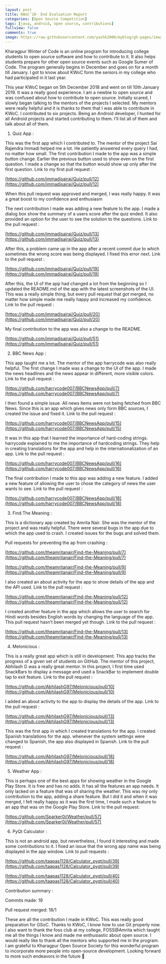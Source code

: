 ```yaml
---
layout: post
title: KWoC’18- End Evaluation Report
categories: [Open Source Competition]
tags: [java, android, open source, contributions]
fullview: false
comments: true
image: https://raw.githubusercontent.com/yashk2000/myblog/gh-pages/images/Screenshot%20from%202019-01-14%2021-37-54.png
---
```


Kharagpur Winter of Code is an online program for introducing college students to open source software and how to contribute to it. It also helps students prepare for other open source events such as Google Sumer of Code. The program generally begins in December and goes on for a month till January. I got to know about KWoC form the seniors in my college who had participated in it last year.

This year KWoC began on 5th December 2018 and went on till 10th January 2019. It was a really good experience. I am a newbie to open source and was confused about how to contribute to open source. Initially scared, I slowly began talking to the mentors of the projects I selected. My mentors were really helpful and it is thanks to them that I was able to contribute in KWoC. I contributed to six projects. Being an Android developer, I hunted for all Android projects and started contributing to them. I’ll list all of them and talk about all of them.

1) Quiz App :

This was the first app which I contributed to. The mentor of the project Sai Rajendra Immadi helped me a lot. He patiently answered every query I had, no matter how small. The first contribution I made to the app was a simple button change. Earlier the previous button used to show even on the first question. I made a change so that the button would show up only after the first question. Link to my first pull request :

[https://github.com/immadisairaj/Quiz/pull/12](https://github.com/immadisairaj/Quiz/pull/12)

When this pull request was approved and merged, I was really happy. It was a great boost to my confidence and enthusiasm

The next contribution I made was adding a new feature to the app. I made a dialog box show the summary of a users score after the quiz ended. It also provided an option for the user to see the solution to the questions. Link to the pull request :

[https://github.com/immadisairaj/Quiz/pull/13](https://github.com/immadisairaj/Quiz/pull/13)

After this, a problem came up in the app after a recent commit due to which sometimes the wrong score was being displayed. I fixed this error next. Link to the pull request :

[https://github.com/immadisairaj/Quiz/pull/19](https://github.com/immadisairaj/Quiz/pull/19)

After this, the UI of the app had changed a lot from the beginning so I updated the README.md of the app with the latest screenshots of the UI. This was a really simple thing, but every pull request that got merged, no matter how simple made me really happy and increased my confidence. Link to the pull request :

[https://github.com/immadisairaj/Quiz/pull/20](https://github.com/immadisairaj/Quiz/pull/20)

My final contribution to the app was also a change to the README.

[https://github.com/immadisairaj/Quiz/pull/51](https://github.com/immadisairaj/Quiz/pull/51)

2) BBC News App :

This app taught me a lot. The mentor of the app harrycode was also really helpful. The first change I made was a change to the UI of the app. I made the news headlines and the news appear in different, more visible colors. Link to the pull request :

[https://github.com/harrycode007/BBCNewsApp/pull/7](https://github.com/harrycode007/BBCNewsApp/pull/7)

I then found a simple issue. All news items were not being fetched from BBC News. Since this is an app which gives news only form BBC sources, I created the issue and fixed it. Link to the pull request :

[https://github.com/harrycode007/BBCNewsApp/pull/15](https://github.com/harrycode007/BBCNewsApp/pull/15)

It was in this app that I learned the importance of hard-coding strings. harrycode explained to me the importance of hardcoding strings. They help in creating translations for the app and help in the internationalization of an app. Link to the pull request :

[https://github.com/harrycode007/BBCNewsApp/pull/16](https://github.com/harrycode007/BBCNewsApp/pull/16)

The final contribution I made to this app was adding a new feature. I added a new feature of allowing the user to chose the category of news the user wants to see. Link to the pull request :

[https://github.com/harrycode007/BBCNewsApp/pull/18](https://github.com/harrycode007/BBCNewsApp/pull/18)

3) Find The Meaning :

This is a dictionary app created by Amrita Nair. She was the mentor of the project and was really helpful. There were several bugs in the app due to which the app used to crash. I created issues for the bugs and solved them.

Pull requests for preventing the ap from crashing :

[https://github.com/theamritanair/Find-the-Meaning/pull/7](https://github.com/theamritanair/Find-the-Meaning/pull/7)

[https://github.com/theamritanair/Find-the-Meaning/pull/9](https://github.com/theamritanair/Find-the-Meaning/pull/9)

I also created an about activity for the app to show details of the app and the API used. Link to the pull request :

[https://github.com/theamritanair/Find-the-Meaning/pull/12](https://github.com/theamritanair/Find-the-Meaning/pull/12)

I created another feature in the app which allows the user to search for Hindi words besides English words by changing the language of the app. This pull request hasn’t been merged yet though. Link to the pull request :

[https://github.com/theamritanair/Find-the-Meaning/pull/13](https://github.com/theamritanair/Find-the-Meaning/pull/13)

4) Melonicious :

This is a really great app which is still in development. This app tracks the progress of a given set of students on GitHub. The mentor of this project, Abhilash G was a really great mentor. In this project, I first time used SnackBars to display a message and used a SnackBar to implement double tap to exit feature. Link to the pull request :

[https://github.com/AbhilashG97/Melonicious/pull/10](https://github.com/AbhilashG97/Melonicious/pull/10)

I added an about activity to the app to display the details of the app. Link to the pull request  :

[https://github.com/AbhilashG97/Melonicious/pull/13](https://github.com/AbhilashG97/Melonicious/pull/13)

This was the first app in which I created translations for the app. I created Spanish translations for the app. whenever the system settings were changed to Spanish, the app also displayed in Spanish. Link to the pull request :

[https://github.com/AbhilashG97/Melonicious/pull/18](https://github.com/AbhilashG97/Melonicious/pull/18)

5) Weather App :

This is perhaps one of the best apps for showing weather in the Google Play Store. It is free and has no adds. It has all the features an app needs. It only lacked on a feature that was of sharing the weather. This was my only contribution to the app, adding a share feature. But I did it and when it was merged, I felt really happy as it was the first time, I made such a feature to an app that was on the Google Play Store. Link to the pull request:

[https://github.com/Sparker0i/Weather/pull/57](https://github.com/Sparker0i/Weather/pull/57)

6) PyQt Calculator :

This is not an android app, but nevertheless, I found it interesting and made some contributions to it. I fixed an issue that the wrong app name was being displayed in the app window. Link to pull requests :

[https://github.com/taapas1128/Calculator_pyqt/pull/39](https://github.com/taapas1128/Calculator_pyqt/pull/39)

[https://github.com/taapas1128/Calculator_pyqt/pull/40](https://github.com/taapas1128/Calculator_pyqt/pull/40)

Contribution summary :

Commits made: 19

Pull request merged: 18/1

These are all the contribution I made in KWoC. This was really good preparation for GSoC. Thanks to KWoC, I know how to use Git properly now. I also want to thank the foss club at my college, FOSS@Amrita which taught me all the things I know and made me enthusiastic about open source. I would really like to thank all the mentors who supported me in the program. I am grateful to Kharagpur Open Source Society for this wonderful program to incorporate more people into open-source development. Looking forward to more such endeavors in the future 🙂